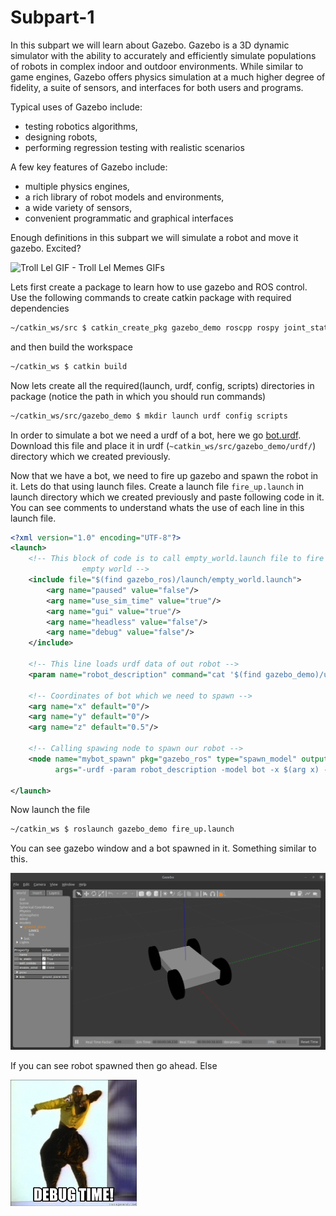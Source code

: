 # Subpart-1

In this subpart we will learn about Gazebo. Gazebo is a 3D dynamic simulator with the ability to accurately and efficiently simulate populations of robots in complex indoor and outdoor environments. While similar to game engines, Gazebo offers physics simulation at a much higher degree of fidelity, a suite of sensors, and interfaces for both users and programs.

Typical uses of Gazebo include:

- testing robotics algorithms,
- designing robots,
- performing regression testing with realistic scenarios

A few key features of Gazebo include:

- multiple physics engines,
- a rich library of robot models and environments,
- a wide variety of sensors,
- convenient programmatic and graphical interfaces

Enough definitions in this subpart we will simulate a robot and move it gazebo. Excited?

![Troll Lel GIF - Troll Lel Memes GIFs](https://media.tenor.com/images/28b60454008ba0a45bcd512264fb7c59/tenor.gif)

Lets first create a package to learn how to use gazebo and ROS control. Use the following commands to create catkin package with required dependencies

```bash
~/catkin_ws/src $ catkin_create_pkg gazebo_demo roscpp rospy joint_state_controller robot_state_publisher
```

and then build the workspace

```bash
~/catkin_ws $ catkin build
```

Now lets create all the required(launch, urdf, config, scripts) directories in package (notice the path in which you should run commands)

```bash
~/catkin_ws/src/gazebo_demo $ mkdir launch urdf config scripts
```

In order to simulate a bot we need a urdf of a bot, here we go [bot.urdf](bot.urdf). Download this file and place it in urdf (`~catkin_ws/src/gazebo_demo/urdf/`) directory which we created previously.

Now that we have a bot, we need to fire up gazebo and spawn the robot in it. Lets do that using launch files. Create a launch file `fire_up.launch` in launch directory which we created previously and paste following code in it. You can see comments to understand whats the use of each line in this launch file.

```xml
<?xml version="1.0" encoding="UTF-8"?>
<launch>
    <!-- This block of code is to call empty_world.launch file to fire up gazebo with
                empty world -->
    <include file="$(find gazebo_ros)/launch/empty_world.launch">
        <arg name="paused" value="false"/>
        <arg name="use_sim_time" value="true"/>
        <arg name="gui" value="true"/>
        <arg name="headless" value="false"/>
        <arg name="debug" value="false"/>
    </include>

    <!-- This line loads urdf data of out robot -->
    <param name="robot_description" command="cat '$(find gazebo_demo)/urdf/bot.urdf'" />

    <!-- Coordinates of bot which we need to spawn -->
    <arg name="x" default="0"/>
    <arg name="y" default="0"/>
    <arg name="z" default="0.5"/>

    <!-- Calling spawing node to spawn our robot -->
    <node name="mybot_spawn" pkg="gazebo_ros" type="spawn_model" output="screen"
          args="-urdf -param robot_description -model bot -x $(arg x) -y $(arg y) -z $(arg z)" />
          
</launch>
```

Now launch the file 

```bash
~/catkin_ws $ roslaunch gazebo_demo fire_up.launch
```



You can see gazebo window and a bot spawned in it. Something similar to this.

![gazebo1](../gazebo1.png)

If you can see robot spawned then go ahead. Else

<img src="../debug-time.jpg" width=40%/>
